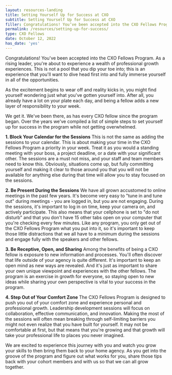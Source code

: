 ```yaml
---
layout: resources-landing
title: Setting Yourself Up for Success at CXO
subtitle: Setting Yourself Up for Success at CXO
filler: Congratulations! You’ve been accepted into the CXO Fellows Program. As a rising leader, you’re about to experience a wealth of professional growth experiences.
permalink: /resources/setting-up-for-success/
type: CXO Fellows
date: October 12, 2022
has_date: 'yes'
---
```


Congratulations! You've been accepted into the CXO Fellows Program. As a rising leader, you're about to experience a wealth of professional growth experiences. This is not a pool that you dip your toe into; this is an experience that you'll want to dive head first into and fully immerse yourself in all of the opportunities.

As the excitement begins to wear off and reality kicks in, you might find yourself wondering just what you've gotten yourself into. After all, you already have a lot on your plate each day, and being a fellow adds a new layer of responsibility to your week.

We get it. We've been there, as has every CXO fellow since the program began. Over the years we've compiled a list of simple steps to set yourself up for success in the program while not getting overwhelmed.

**1. Block Your Calendar for the Sessions** This is not the same as adding the sessions to your calendar. This is about making your time in the CXO Fellows Program a priority in your week. Treat it as you would a standing meeting with your boss, a project deadline, or a date with your significant other. The sessions are a must not miss, and your staff and team members need to know this. Obviously, situations come up, but fully committing yourself and making it clear to those around you that you will not be available for anything else during that time will allow you to stay focused on the sessions.

**2. Be Present During the Sessions** We have all grown accustomed to online meetings in the past few years. It's become very easy to "tune in and tune out" during meetings - you are logged in, but you are not engaging. During the sessions, it's important to log in on time, keep your camera on, and actively participate. This also means that your cellphone is set to "do not disturb" and that you don't have 15 other tabs open on your computer that you're checking every few minutes. Like any program, you only get out of the CXO Fellows Program what you put into it, so it's important to keep those little distractions that we all have to a minimum during the sessions and engage fully with the speakers and other fellows.

**3. Be Receptive, Open, and Sharing** Among the benefits of being a CXO fellow is exposure to new information and processes. You'll often discover that life outside of your agency is quite different. It's important to keep an open mind as new ways are revealed. And it's just as important to share your own unique viewpoint and experiences with the other fellows. The program is an exercise in growth for everyone, so staying open to new ideas while sharing your own perspective is vital to your success in the program.

**4. Step Out of Your Comfort Zone** The CXO Fellows Program is designed to push you out of your comfort zone and experience personal and professional growth. Leadership development sessions will focus on collaboration, effective communication, and innovation. Making the most of the sessions will often mean breaking through self-limiting barriers you might not even realize that you have built for yourself. It may not be comfortable at first, but that means that you're growing and that growth will take your professional life to places you never imagined.

We are excited to experience this journey with you and watch you grow your skills to then bring them back to your home agency. As you get into the groove of the program and figure out what works for you, share those tips back with your cohort members and with us so that we can all grow together.